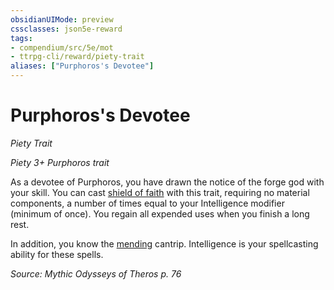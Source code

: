 ```yaml
---
obsidianUIMode: preview
cssclasses: json5e-reward
tags:
- compendium/src/5e/mot
- ttrpg-cli/reward/piety-trait
aliases: ["Purphoros's Devotee"]
---
```

# Purphoros's Devotee
*Piety Trait*  

*Piety 3+ Purphoros trait*

As a devotee of Purphoros, you have drawn the notice of the forge god with your skill. You can cast [shield of faith](/3-Mechanics/CLI/spells/shield-of-faith.md) with this trait, requiring no material components, a number of times equal to your Intelligence modifier (minimum of once). You regain all expended uses when you finish a long rest.

In addition, you know the [mending](/3-Mechanics/CLI/spells/mending.md) cantrip. Intelligence is your spellcasting ability for these spells.

*Source: Mythic Odysseys of Theros p. 76*